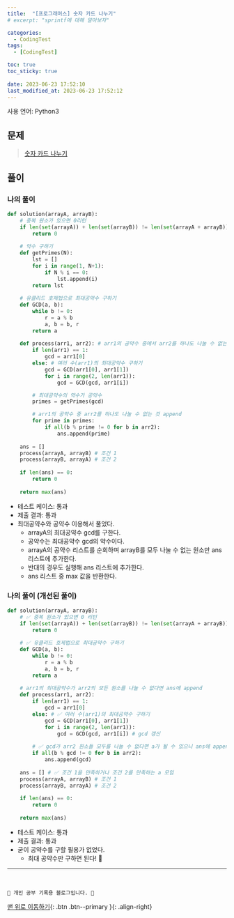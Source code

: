 ```yaml
---
title:  "[프로그래머스] 숫자 카드 나누기"
# excerpt: "sprintf에 대해 알아보자"

categories:
  - CodingTest
tags:
  - [CodingTest]

toc: true
toc_sticky: true
 
date: 2023-06-23 17:52:10
last_modified_at: 2023-06-23 17:52:12
---
```


사용 언어: Python3

## 문제
> [숫자 카드 나누기](https://school.programmers.co.kr/learn/courses/30/lessons/135807#)

## 풀이
### 나의 풀이
```py
def solution(arrayA, arrayB):
    # 중복 원소가 있으면 0리턴
    if len(set(arrayA)) + len(set(arrayB)) != len(set(arrayA + arrayB)):
        return 0
    
    # 약수 구하기
    def getPrimes(N):
        lst = []
        for i in range(1, N+1):
            if N % i == 0:
                lst.append(i)
        return lst
    
    # 유클리드 호제법으로 최대공약수 구하기
    def GCD(a, b):
        while b != 0:
            r = a % b
            a, b = b, r
        return a
    
    def process(arr1, arr2): # arr1의 공약수 중에서 arr2를 하나도 나눌 수 없는 것
        if len(arr1) == 1:
            gcd = arr1[0]
        else: # 여러 수(arr1)의 최대공약수 구하기
            gcd = GCD(arr1[0], arr1[1])
            for i in range(2, len(arr1)):
                gcd = GCD(gcd, arr1[i])

        # 최대공약수의 약수가 공약수
        primes = getPrimes(gcd)

        # arr1의 공약수 중 arr2를 하나도 나눌 수 없는 것 append
        for prime in primes:
            if all(b % prime != 0 for b in arr2):
                ans.append(prime)
            
    ans = []
    process(arrayA, arrayB) # 조건 1
    process(arrayB, arrayA) # 조건 2
    
    if len(ans) == 0:
        return 0
    
    return max(ans)
```
- 테스트 케이스: 통과
- 제출 결과: 통과
- 최대공약수와 공약수 이용해서 풀었다.
    - arrayA의 최대공약수 gcd를 구한다.
    - 공약수는 최대공약수 gcd의 약수이다.
    - arrayA의 공약수 리스트를 순회하며 arrayB를 모두 나눌 수 없는 원소만 ans 리스트에 추가한다.
    - 반대의 경우도 실행해 ans 리스트에 추가한다.
    - ans 리스트 중 max 값을 반환한다.



### 나의 풀이 (개선된 풀이)
```py
def solution(arrayA, arrayB):
    # ✅ 중복 원소가 있으면 0 리턴
    if len(set(arrayA)) + len(set(arrayB)) != len(set(arrayA + arrayB)):
        return 0
    
    # ✅ 유클리드 호제법으로 최대공약수 구하기
    def GCD(a, b):
        while b != 0:
            r = a % b
            a, b = b, r
        return a
    
    # arr1의 최대공약수가 arr2의 모든 원소를 나눌 수 없다면 ans에 append
    def process(arr1, arr2):
        if len(arr1) == 1:
            gcd = arr1[0]
        else: # ✅ 여러 수(arr1)의 최대공약수 구하기
            gcd = GCD(arr1[0], arr1[1])
            for i in range(2, len(arr1)):
                gcd = GCD(gcd, arr1[i]) # gcd 갱신
        
        # ✅ gcd가 arr2 원소들 모두를 나눌 수 없다면 a가 될 수 있으니 ans에 append 
        if all(b % gcd != 0 for b in arr2):
            ans.append(gcd)
            
    ans = [] # ✅ 조건 1을 만족하거나 조건 2를 만족하는 a 모임
    process(arrayA, arrayB) # 조건 1
    process(arrayB, arrayA) # 조건 2
    
    if len(ans) == 0:
        return 0
    
    return max(ans)
```
- 테스트 케이스: 통과
- 제출 결과: 통과
- 굳이 공약수를 구할 필용가 없었다. 
    - 최대 공약수만 구하면 된다! 🌟



***
<br>


    💛 개인 공부 기록용 블로그입니다. 👻

[맨 위로 이동하기](#){: .btn .btn--primary }{: .align-right}
